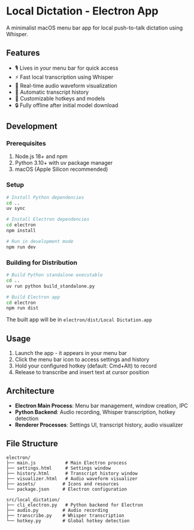 # Local Dictation - Electron App

A minimalist macOS menu bar app for local push-to-talk dictation using Whisper.

## Features

- 🎙️ Lives in your menu bar for quick access
- ⚡ Fast local transcription using Whisper
- 🌊 Real-time audio waveform visualization
- 📝 Automatic transcript history
- 🎯 Customizable hotkeys and models
- 🔒 Fully offline after initial model download

## Development

### Prerequisites

1. Node.js 18+ and npm
2. Python 3.10+ with uv package manager
3. macOS (Apple Silicon recommended)

### Setup

```bash
# Install Python dependencies
cd ..
uv sync

# Install Electron dependencies
cd electron
npm install

# Run in development mode
npm run dev
```

### Building for Distribution

```bash
# Build Python standalone executable
cd ..
uv run python build_standalone.py

# Build Electron app
cd electron
npm run dist
```

The built app will be in `electron/dist/Local Dictation.app`

## Usage

1. Launch the app - it appears in your menu bar
2. Click the menu bar icon to access settings and history
3. Hold your configured hotkey (default: Cmd+Alt) to record
4. Release to transcribe and insert text at cursor position

## Architecture

- **Electron Main Process**: Menu bar management, window creation, IPC
- **Python Backend**: Audio recording, Whisper transcription, hotkey detection
- **Renderer Processes**: Settings UI, transcript history, audio visualizer

## File Structure

```
electron/
├── main.js           # Main Electron process
├── settings.html     # Settings window
├── history.html      # Transcript history window
├── visualizer.html   # Audio waveform visualizer
├── assets/          # Icons and resources
└── package.json     # Electron configuration

src/local_dictation/
├── cli_electron.py   # Python backend for Electron
├── audio.py         # Audio recording
├── transcribe.py    # Whisper transcription
└── hotkey.py        # Global hotkey detection
```